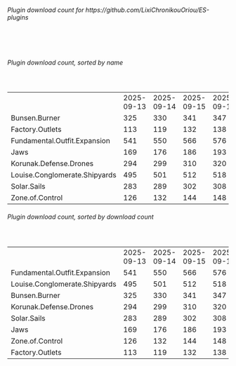 <h6>Plugin download count for https://github.com/LixiChronikouOriou/ES-plugins</h6><br>
<br>
<h6>Plugin download count, sorted by name</h6><sub><sup><br>
<table>
	<tr>
		<td></td>
		<td>2025-09-13</td>
		<td>2025-09-14</td>
		<td>2025-09-15</td>
		<td>2025-09-16</td>
		<td>2025-09-17</td>
		<td>2025-09-18</td>
		<td>2025-09-19</td>
		<td>today +</td>
	</tr>
	<tr>
		<td>Bunsen.Burner</td>
		<td>325</td>
		<td>330</td>
		<td>341</td>
		<td>347</td>
		<td>357</td>
		<td>362</td>
		<td>369</td>
		<td>+ 7</td>
	</tr>
	<tr>
		<td>Factory.Outlets</td>
		<td>113</td>
		<td>119</td>
		<td>132</td>
		<td>138</td>
		<td>145</td>
		<td>152</td>
		<td>156</td>
		<td>+ 4</td>
	</tr>
	<tr>
		<td>Fundamental.Outfit.Expansion</td>
		<td>541</td>
		<td>550</td>
		<td>566</td>
		<td>576</td>
		<td>592</td>
		<td>601</td>
		<td>618</td>
		<td>+ 17</td>
	</tr>
	<tr>
		<td>Jaws</td>
		<td>169</td>
		<td>176</td>
		<td>186</td>
		<td>193</td>
		<td>203</td>
		<td>213</td>
		<td>219</td>
		<td>+ 6</td>
	</tr>
	<tr>
		<td>Korunak.Defense.Drones</td>
		<td>294</td>
		<td>299</td>
		<td>310</td>
		<td>320</td>
		<td>330</td>
		<td>337</td>
		<td>342</td>
		<td>+ 5</td>
	</tr>
	<tr>
		<td>Louise.Conglomerate.Shipyards</td>
		<td>495</td>
		<td>501</td>
		<td>512</td>
		<td>518</td>
		<td>535</td>
		<td>542</td>
		<td>548</td>
		<td>+ 6</td>
	</tr>
	<tr>
		<td>Solar.Sails</td>
		<td>283</td>
		<td>289</td>
		<td>302</td>
		<td>308</td>
		<td>318</td>
		<td>322</td>
		<td>326</td>
		<td>+ 4</td>
	</tr>
	<tr>
		<td>Zone.of.Control</td>
		<td>126</td>
		<td>132</td>
		<td>144</td>
		<td>148</td>
		<td>157</td>
		<td>164</td>
		<td>169</td>
		<td>+ 5</td>
	</tr>
</table>
</sub></sup>
<h6>Plugin download count, sorted by download count</h6><sub><sup><br>
<table>
	<tr>
		<td></td>
		<td>2025-09-13</td>
		<td>2025-09-14</td>
		<td>2025-09-15</td>
		<td>2025-09-16</td>
		<td>2025-09-17</td>
		<td>2025-09-18</td>
		<td>2025-09-19</td>
		<td>today +</td>
	</tr>
	<tr>
		<td>Fundamental.Outfit.Expansion</td>
		<td>541</td>
		<td>550</td>
		<td>566</td>
		<td>576</td>
		<td>592</td>
		<td>601</td>
		<td>618</td>
		<td>+ 17</td>
	</tr>
	<tr>
		<td>Louise.Conglomerate.Shipyards</td>
		<td>495</td>
		<td>501</td>
		<td>512</td>
		<td>518</td>
		<td>535</td>
		<td>542</td>
		<td>548</td>
		<td>+ 6</td>
	</tr>
	<tr>
		<td>Bunsen.Burner</td>
		<td>325</td>
		<td>330</td>
		<td>341</td>
		<td>347</td>
		<td>357</td>
		<td>362</td>
		<td>369</td>
		<td>+ 7</td>
	</tr>
	<tr>
		<td>Korunak.Defense.Drones</td>
		<td>294</td>
		<td>299</td>
		<td>310</td>
		<td>320</td>
		<td>330</td>
		<td>337</td>
		<td>342</td>
		<td>+ 5</td>
	</tr>
	<tr>
		<td>Solar.Sails</td>
		<td>283</td>
		<td>289</td>
		<td>302</td>
		<td>308</td>
		<td>318</td>
		<td>322</td>
		<td>326</td>
		<td>+ 4</td>
	</tr>
	<tr>
		<td>Jaws</td>
		<td>169</td>
		<td>176</td>
		<td>186</td>
		<td>193</td>
		<td>203</td>
		<td>213</td>
		<td>219</td>
		<td>+ 6</td>
	</tr>
	<tr>
		<td>Zone.of.Control</td>
		<td>126</td>
		<td>132</td>
		<td>144</td>
		<td>148</td>
		<td>157</td>
		<td>164</td>
		<td>169</td>
		<td>+ 5</td>
	</tr>
	<tr>
		<td>Factory.Outlets</td>
		<td>113</td>
		<td>119</td>
		<td>132</td>
		<td>138</td>
		<td>145</td>
		<td>152</td>
		<td>156</td>
		<td>+ 4</td>
	</tr>
</table>
</sub></sup>

